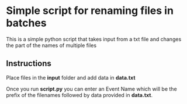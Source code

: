 # Simple script for renaming files in batches

This is a simple python script that takes input from a txt file and changes the part of the names of multiple files

## Instructions

Place files in the **input** folder and add data in **data.txt**


Once you run **script.py** you can enter an Event Name which will be the prefix of the filenames followed by data provided in **data.txt**.